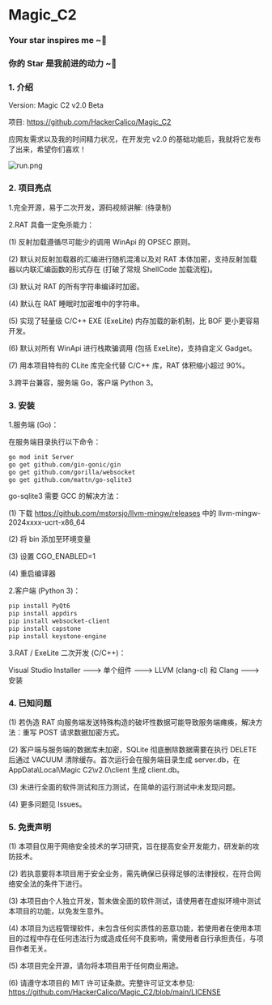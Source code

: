 # Magic_C2

### Your star inspires me ~🌟

### 你的 Star 是我前进的动力 ~🌟

### 1. 介绍

Version: Magic C2 v2.0 Beta

项目: https://github.com/HackerCalico/Magic_C2

应网友需求以及我的时间精力状况，在开发完 v2.0 的基础功能后，我就将它发布了出来，希望你们喜欢！

![run.png](https://github.com/HackerCalico/Magic_C2/blob/main/run.png)

### 2. 项目亮点

1.完全开源，易于二次开发，源码视频讲解: (待录制)

2.RAT 具备一定免杀能力：

(1) 反射加载遵循尽可能少的调用 WinApi 的 OPSEC 原则。

(2) 默认对反射加载器的汇编进行随机混淆以及对 RAT 本体加密，支持反射加载器以内联汇编函数的形式存在 (打破了常规 ShellCode 加载流程)。

(3) 默认对 RAT 的所有字符串编译时加密。

(4) 默认在 RAT 睡眠时加密堆中的字符串。

(5) 实现了轻量级 C/C++ EXE (ExeLite) 内存加载的新机制，比 BOF 更小更容易开发。

(6) 默认对所有 WinApi 进行栈欺骗调用 (包括 ExeLite)，支持自定义 Gadget。

(7) 用本项目特有的 CLite 库完全代替 C/C++ 库，RAT 体积缩小超过 90%。

3.跨平台兼容，服务端 Go，客户端 Python 3。

### 3. 安装

1.服务端 (Go)：

在服务端目录执行以下命令：

```bash
go mod init Server
go get github.com/gin-gonic/gin
go get github.com/gorilla/websocket
go get github.com/mattn/go-sqlite3
```

go-sqlite3 需要 GCC 的解决方法：

(1) 下载 https://github.com/mstorsjo/llvm-mingw/releases 中的 llvm-mingw-2024xxxx-ucrt-x86_64

(2) 将 bin 添加至环境变量

(3) 设置 CGO_ENABLED=1

(4) 重启编译器

2.客户端 (Python 3)：

```bash
pip install PyQt6
pip install appdirs
pip install websocket-client
pip install capstone
pip install keystone-engine
```

3.RAT / ExeLite 二次开发 (C/C++)：

Visual Studio Installer ---> 单个组件 ---> LLVM (clang-cl) 和 Clang ---> 安装

### 4. 已知问题

(1) 若伪造 RAT 向服务端发送特殊构造的破坏性数据可能导致服务端瘫痪，解决方法：重写 POST 请求数据加密方式。

(2) 客户端与服务端的数据库未加密，SQLite 彻底删除数据需要在执行 DELETE 后通过 VACUUM 清除缓存。首次运行会在服务端目录生成 server.db，在 AppData\Local\Magic C2\v2.0\client 生成 client.db。

(3) 未进行全面的软件测试和压力测试，在简单的运行测试中未发现问题。

(4) 更多问题见 Issues。

### 5. 免责声明

(1) 本项目仅用于网络安全技术的学习研究，旨在提高安全开发能力，研发新的攻防技术。

(2) 若执意要将本项目用于安全业务，需先确保已获得足够的法律授权，在符合网络安全法的条件下进行。

(3) 本项目由个人独立开发，暂未做全面的软件测试，请使用者在虚拟环境中测试本项目的功能，以免发生意外。

(4) 本项目为远程管理软件，未包含任何实质性的恶意功能，若使用者在使用本项目的过程中存在任何违法行为或造成任何不良影响，需使用者自行承担责任，与项目作者无关。

(5) 本项目完全开源，请勿将本项目用于任何商业用途。

(6) 请遵守本项目的 MIT 许可证条款。完整许可证文本参见: https://github.com/HackerCalico/Magic_C2/blob/main/LICENSE
